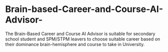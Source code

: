 # Brain-based-Career-and-Course-AI-Advisor-
The Brain-Based Career and Course AI Advisor is suitable for secondary school student and SPM/STPM leavers to choose suitable career based on their dominance brain-hemisphere and course to take in University.

